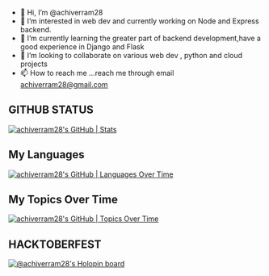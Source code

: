 - 👋 Hi, I’m @achiverram28
- 👀 I’m interested in web dev  and currently working on Node and Express backend.
- 🌱 I’m currently learning the greater part of backend development,have a good experience in Django and Flask 
- 💞️ I’m looking to collaborate on various web dev , python and cloud projects
- 📫 How to reach me ...reach me through email achiverram28@gmail.com

<!---
achiverram28/achiverram28 is a ✨ special ✨ repository because its `README.md` (this file) appears on your GitHub profile.
You can click the Preview link to take a look at your changes.
--->


## GITHUB STATUS

[![achiverram28's GitHub | Stats](https://stats.quine.sh/achiverram28/github?theme=light)](https://quine.sh)  

## My Languages

[![achiverram28's GitHub | Languages Over Time](https://stats.quine.sh/achiverram28/languages-over-time?theme=dark)](https://quine.sh)

## My Topics Over Time

[![achiverram28's GitHub | Topics Over Time](https://stats.quine.sh/achiverram28/topics-over-time?theme=dark)](https://quine.sh)

## HACKTOBERFEST

[![@achiverram28's Holopin board](https://holopin.io/api/user/board?user=achiverram28)](https://holopin.io/@achiverram28)
